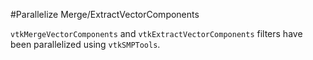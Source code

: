 #Parallelize Merge/ExtractVectorComponents

`vtkMergeVectorComponents` and `vtkExtractVectorComponents` filters have been parallelized using `vtkSMPTools`.
